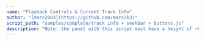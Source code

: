 ```yaml
---
name: "Playback Controls & Current Track Info"
author: "[marc2003](https://github.com/marc2k3)"
script_path: "samples/complete/track info + seekbar + buttons.js"
description: "Note: the panel with this script must have a height of ~60-80px, otherwise it might look borked."
---
```

